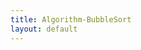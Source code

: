 ```yaml
---
title: Algorithm-BubbleSort
layout: default
---
```

<script src="https://gist.github.com/kaibaooo/8c3fcd78e3f685b42d5399d04f6f6e45.js"></script>
